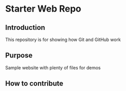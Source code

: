 # Starter Web Repo

## Introduction

This repository is for showing how Git and GitHub work

## Purpose

Sample website with plenty of files for demos

## How to contribute

